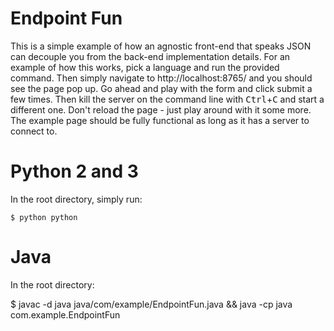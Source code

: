 # Endpoint Fun

This is a simple example of how an agnostic front-end that speaks JSON can
decouple you from the back-end implementation details. For an example of how
this works, pick a language and run the provided command. Then simply navigate
to http://localhost:8765/ and you should see the page pop up. Go ahead and play
with the form and click submit a few times. Then kill the server on the command
line with <kbd>Ctrl</kbd>+<kbd>C</kbd> and start a different one. Don't reload
the page - just play around with it some more. The example page should be fully
functional as long as it has a server to connect to.

# Python 2 and 3

In the root directory, simply run:

    $ python python


# Java

In the root directory:

   $ javac -d java java/com/example/EndpointFun.java && java -cp java com.example.EndpointFun
